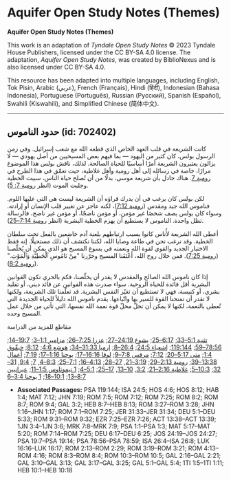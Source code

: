 # Aquifer Open Study Notes (Themes)

**Aquifer Open Study Notes (Themes)**

This work is an adaptation of *Tyndale Open Study Notes* © 2023 Tyndale House Publishers, licensed under the CC BY\-SA 4\.0 license. The adaptation, *Aquifer Open Study Notes*, was created by BiblioNexus and is also licensed under CC BY\-SA 4\.0\.

This resource has been adapted into multiple languages, including English, Tok Pisin, Arabic (عربي), French (Français), Hindi (हिंदी), Indonesian (Bahasa Indonesia), Portuguese (Português), Russian (Русский), Spanish (Español), Swahili (Kiswahili), and Simplified Chinese (简体中文).



--------------------------------

## حدود الناموس (id: 702402)

كانت الشريعة في قلب العهد الخاص الذي قطعه الله مع شعب إسرائيل. وفي زمن الرسول بولس، كان كثير من اليهود — بما فيهم بعض المسيحيين من أصل يهودي — لا يزالون يعتبرون الشريعة أمرًا أساسيًا للحياة الصالحة. لذلك، ناقش بولس هذا الموضوع مرارًا، خاصة في رسائله إلى أهل رومية وأهل غلاطية، حيث تعمّق في هذا الطرح في [رومية 7](https://ref.ly/Rom7:1-Rom7:25). هناك جادل بأن شريعة موسى، بدلًا من أن تُصلح حياة الناس، سببت الخطية وجلبت الموت (انظر [رومية 7: 5](https://ref.ly/Rom7:1-Rom7:25)).

لكن بولس كان يرغب في أن يدرك قراؤه أن الشريعة ليست هي التي عليها اللوم. فناموس الله جيد ومقدس ([رومية 7:12](https://ref.ly/Rom7:12))، لكنه عاجز عن تغيير قلب الإنسان أو إرادته. وسواء كان بولس يصف شخصًا غير مؤمن، أو مؤمن ناضجًا، أو مؤمن غير ناضج، فالرسالة تظل واحدة. الناموس لا يستطيع أن يهزم الخطية البشرية (انظر [رومية 7:14–25](https://ref.ly/Rom7:14-Rom7:25)).

أعطى الله الشريعة لأُناس كانوا بسبب ارتباطهم بلعنة آدم خاضعين بالفعل تحت سلطان الخطية. وقد نرغب نحن في طاعة وصايا الله، لكننا نكتشف أن ذلك مستحيلًا. إنه فقط الاختبار الجديد والقوي لقوة الله ونعمته في يسوع المسيح هو الذي يمكن أن يُخلّصنا ([رومية 7:25](https://ref.ly/Rom7:25)). فمن خلال روح الله، أَعْتَقَنا المسيح وحرّرنا "مِنْ نَامُوسِ ٱلْخَطِيَّةِ وَٱلْمَوْتِ." ([رومية 8:2](https://ref.ly/Rom8:2)).

إذا كان ناموس الله الصالح والمقدس لا يقدر أن يخلّصنا، فكم بالحري تكون القوانين البشرية أقل فائدة للحياة الروحية. سواء صدرت هذه القوانين عن قائد ديني، أو تقليد بشري، أو كنيسة، فهي لا تستطيع أن تغيّر النفس البشرية. قد تعلّمنا تلك الشريعة، ولكنها لا تقدر أن تمنحنا القوة للسير بها واتّباعها. يقدم ناموس الله دليلاً للحياة الجديدة التي تُعطى بالنعمة، لكنها لا يمكن أن تحلّ محلّ قوة نعمة الله نفسها، التي تأتي من خلال عمل المسيح وحده.

مقاطع للمزيد من الدراسة

[تثنية 5:1–33](https://ref.ly/Deut5:1-Deut5:33); [6:17–25](https://ref.ly/Deut6:17-Deut6:25); [يشوع 24:19–27](https://ref.ly/Josh24:19-Josh24:27); [عزرا 7:25–26](https://ref.ly/Ezra7:25-Ezra7:26); [مزامير 1:1–3](https://ref.ly/Ps1:1-Ps1:3); [19:7–14](https://ref.ly/Ps19:7-Ps19:14); [78:56–59](https://ref.ly/Ps78:56-Ps78:59); [119:144](https://ref.ly/Ps119:144); [إشعياء 24:5](https://ref.ly/Isa24:5); [26:4–8](https://ref.ly/Isa26:4-Isa26:8); [إرميا 31:33–34](https://ref.ly/Jer31:33-Jer31:34); [هوشع 4:6](https://ref.ly/Hos4:6); [8:12](https://ref.ly/Hos8:12); [حبقّوق 1:4](https://ref.ly/Hab1:4); [متى 5:17–20](https://ref.ly/Matt5:17-Matt5:20); [7:12](https://ref.ly/Matt7:12); [مرقس 7:8–9](https://ref.ly/Mark7:8-Mark7:9); [لوقا 16:16–17](https://ref.ly/Luke16:16-Luke16:17); [يوحنا 1:16–17](https://ref.ly/John1:16-John1:17); [7:19](https://ref.ly/John7:19); [أعمال 13:38–39](https://ref.ly/Acts13:38-Acts13:39); [رومية 2:13–29](https://ref.ly/Rom2:13-Rom2:29); [3:19–21](https://ref.ly/Rom3:19-Rom3:21), [27–28](https://ref.ly/Rom3:27-Rom3:28); [4:13–16](https://ref.ly/Rom4:13-Rom4:16); [7:1–25](https://ref.ly/Rom7:1-Rom7:25); [8:3–4](https://ref.ly/Rom8:3-Rom8:4), [7](https://ref.ly/Rom8:7); [9:4](https://ref.ly/Rom9:4), [31–32](https://ref.ly/Rom9:31-Rom9:32); [10:3–5](https://ref.ly/Rom10:3-Rom10:5); [غلاطية 2:16–21](https://ref.ly/Gal2:16-Gal2:21); [3:2](https://ref.ly/Gal3:2), [10–13](https://ref.ly/Gal3:10-Gal3:13), [17–25](https://ref.ly/Gal3:17-Gal3:25); [5:1–4](https://ref.ly/Gal5:1-Gal5:4); [1 تيموثاوس 1:5–11](https://ref.ly/1Tim1:5-1Tim1:11); [عبرانيين 8:7–13](https://ref.ly/Heb8:7-Heb8:13); [10:1–18](https://ref.ly/Heb10:1-Heb10:18); [1 يوحنا 3:4–6](https://ref.ly/1John3:4-1John3:6)

* **Associated Passages:** PSA 119:144; ISA 24:5; HOS 4:6; HOS 8:12; HAB 1:4; MAT 7:12; JHN 7:19; ROM 7:5; ROM 7:12; ROM 7:25; ROM 8:2; ROM 8:7; ROM 9:4; GAL 3:2; HEB 8:7–HEB 8:13; ROM 3:27–ROM 3:28; JHN 1:16–JHN 1:17; ROM 7:1–ROM 7:25; JER 31:33–JER 31:34; DEU 5:1–DEU 5:33; ROM 9:31–ROM 9:32; EZR 7:25–EZR 7:26; ACT 13:38–ACT 13:39; 1JN 3:4–1JN 3:6; MRK 7:8–MRK 7:9; PSA 1:1–PSA 1:3; MAT 5:17–MAT 5:20; ROM 7:14–ROM 7:25; DEU 6:17–DEU 6:25; JOS 24:19–JOS 24:27; PSA 19:7–PSA 19:14; PSA 78:56–PSA 78:59; ISA 26:4–ISA 26:8; LUK 16:16–LUK 16:17; ROM 2:13–ROM 2:29; ROM 3:19–ROM 3:21; ROM 4:13–ROM 4:16; ROM 8:3–ROM 8:4; ROM 10:3–ROM 10:5; GAL 2:16–GAL 2:21; GAL 3:10–GAL 3:13; GAL 3:17–GAL 3:25; GAL 5:1–GAL 5:4; 1TI 1:5–1TI 1:11; HEB 10:1–HEB 10:18

